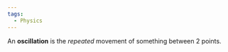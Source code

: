 ```yaml
---
tags:
  - Physics
---
```

An **oscillation** is the *repeated* movement of something between 2 points.